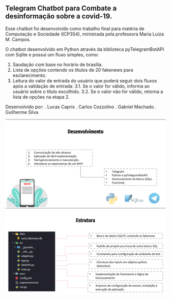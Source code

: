 ## Telegram Chatbot para Combate a desinformação sobre a covid-19.

Esse chatbot foi desenvolvido como trabalho final para matéria de Computação e Sociedade (ICP354), ministrada pela professora Maria Luiza M. Campos.

O chatbot desenvolvido em Python através da biblioteca pyTelegramBotAPI com Sqlite e possui um fluxo simples, como:

1. Saudação com base no horário de brasília.
2. Lista de opções contendo os títulos de 20 fakenews para esclarecimento.
3. Leitura do valor de entrada do usuário que poderá seguir dois fluxos após a validação de entrada:
    3.1. Se o valor for válido, informa ao usuário sobre o título escolhido.
    3.2. Se o valor não for válido, retorna a lista de opções na etapa 2.

Desenvolvido por:
.   Lucas Capris
.   Carlos Cozzolino
.   Gabriel Machado
.   Guilherme Silva

<a href="https://youtu.be/W3Fb2X06iyo"><img src= "https://raw.githubusercontent.com/gusantos1/icp354TelegramBot/master/img/bot1.png"></a>
<a href="https://youtu.be/W3Fb2X06iyo"><img src= "https://raw.githubusercontent.com/gusantos1/icp354TelegramBot/master/img/bot2.png"></a>
